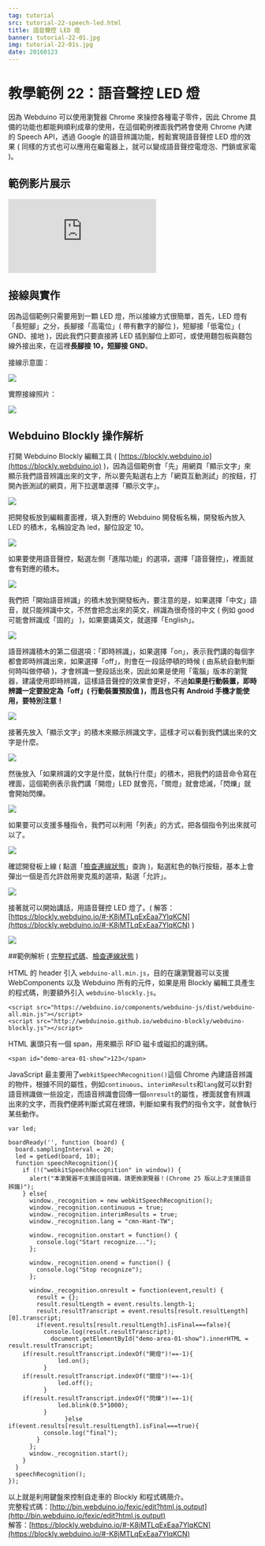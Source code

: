 ```yaml
---
tag: tutorial
src: tutorial-22-speech-led.html
title: 語音聲控 LED 燈 
banner: tutorial-22-01.jpg
img: tutorial-22-01s.jpg
date: 20160123
---
```


<!-- @@master  = ../../_layout.html-->

<!-- @@block  =  meta-->

<title>教學範例 22：語音聲控 LED 燈 :::: Webduino = Web × Arduino</title>

<meta name="description" content="因為 Webduino 可以使用瀏覽器 Chrome 來操控各種電子零件，因此 Chrome 具備的功能也都能夠順利成章的使用，在這個範例裡面我們將會使用 Chrome 內建的 Speech API，透過 Google 的語音辨識功能，輕鬆實現語音聲控 LED 燈的效果。">

<meta itemprop="description" content="因為 Webduino 可以使用瀏覽器 Chrome 來操控各種電子零件，因此 Chrome 具備的功能也都能夠順利成章的使用，在這個範例裡面我們將會使用 Chrome 內建的 Speech API，透過 Google 的語音辨識功能，輕鬆實現語音聲控 LED 燈的效果。">

<meta property="og:description" content="因為 Webduino 可以使用瀏覽器 Chrome 來操控各種電子零件，因此 Chrome 具備的功能也都能夠順利成章的使用，在這個範例裡面我們將會使用 Chrome 內建的 Speech API，透過 Google 的語音辨識功能，輕鬆實現語音聲控 LED 燈的效果。">

<meta property="og:title" content="教學範例 22：語音聲控 LED 燈" >

<meta property="og:url" content="https://webduino.io/tutorials/tutorial-22-speech-led.html">

<meta property="og:image" content="https://webduino.io/img/tutorials/tutorial-22-01s.jpg">

<meta itemprop="image" content="https://webduino.io/img/tutorials/tutorial-22-01s.jpg">

<include src="../_include-tutorials.html"></include>

<!-- @@close-->

<!-- @@block  =  preAndNext-->

<include src="../_include-tutorials-content.html"></include>

<!-- @@close-->

<!-- @@block  =  tutorials-->

# 教學範例 22：語音聲控 LED 燈

因為 Webduino 可以使用瀏覽器 Chrome 來操控各種電子零件，因此 Chrome 具備的功能也都能夠順利成章的使用，在這個範例裡面我們將會使用 Chrome 內建的 Speech API，透過 Google 的語音辨識功能，輕鬆實現語音聲控 LED 燈的效果 ( 同樣的方式也可以應用在繼電器上，就可以變成語音聲控電燈泡、門鎖或家電 )。

## 範例影片展示

<iframe class="youtube" src="https://www.youtube.com/embed/FXoe5k6_iQo" frameborder="0" allowfullscreen></iframe>

## 接線與實作

因為這個範例只需要用到一顆 LED 燈，所以接線方式很簡單，首先，LED 燈有「長短腳」之分，長腳接「高電位」( 帶有數字的腳位 )，短腳接「低電位」( GND、接地 )，因此我們只要直接將 LED 插到腳位上即可，或使用麵包板與麵包線外接出來，在這裡**長腳接 10，短腳接 GND**。

接線示意圖：

![](../img/tutorials/tutorial-22-02.jpg)

實際接線照片：

![](../img/tutorials/tutorial-22-03.jpg)

## Webduino Blockly 操作解析

打開 Webduino Blockly 編輯工具 ( [https://blockly.webduino.io](https://blockly.webduino.io) )，因為這個範例會「先」用網頁「顯示文字」來顯示我們語音辨識出來的文字，所以要先點選右上方「網頁互動測試」的按鈕，打開內嵌測試的網頁，用下拉選單選擇「顯示文字」。

![](../img/tutorials/tutorial-22-04.jpg)

把開發板放到編輯畫面裡，填入對應的 Webduino 開發板名稱，開發板內放入 LED 的積木，名稱設定為 led，腳位設定 10。

![](../img/tutorials/tutorial-22-05.jpg)

如果要使用語音聲控，點選左側「進階功能」的選項，選擇「語音聲控」，裡面就會有對應的積木。

![](../img/tutorials/tutorial-22-06.jpg)

我們把「開始語音辨識」的積木放到開發板內，要注意的是，如果選擇「中文」語音，就只能辨識中文，不然會把念出來的英文，辨識為很奇怪的中文 ( 例如 good 可能會辨識成「固的」 )，如果要講英文，就選擇「English」。

![](../img/tutorials/tutorial-22-07.jpg)

語音辨識積木的第二個選項：「即時辨識」，如果選擇「on」，表示我們講的每個字都會即時辨識出來，如果選擇「off」，則會在一段話停頓的時候 ( 由系統自動判斷何時叫做停頓 )，才會辨識一整段話出來，因此如果是使用「電腦」版本的瀏覽器，建議使用即時辨識，這樣語音聲控的效果會更好，不過**如果是行動裝置，即時辨識一定要設定為「off」( 行動裝置預設值 )，而且也只有 Android 手機才能使用，要特別注意！**

![](../img/tutorials/tutorial-22-08.jpg)

接著先放入「顯示文字」的積木來顯示辨識文字，這樣才可以看到我們講出來的文字是什麼。

![](../img/tutorials/tutorial-22-09.jpg)

然後放入「如果辨識的文字是什麼，就執行什麼」的積木，把我們的語音命令寫在裡面，這個範例表示我們講「開燈」LED 就會亮，「關燈」就會熄滅，「閃爍」就會開始閃爍。

![](../img/tutorials/tutorial-22-10.jpg)

如果要可以支援多種指令，我們可以利用「列表」的方式，把各個指令列出來就可以了。

![](../img/tutorials/tutorial-22-11.jpg)

確認開發板上線 ( 點選「[檢查連線狀態](https://webduino.io/device.html)」查詢 )，點選紅色的執行按鈕，基本上會彈出一個是否允許啟用麥克風的選項，點選「允許」。

![](../img/tutorials/tutorial-22-12.jpg)

接著就可以開始講話，用語音聲控 LED 燈了。( 解答：[https://blockly.webduino.io/#-K8jMTLqExEaa7YlqKCN](https://blockly.webduino.io/#-K8jMTLqExEaa7YlqKCN) )

![](../img/tutorials/tutorial-22-13.jpg)

##範例解析 ( [完整程式碼](http://bin.webduino.io/fexic/edit?html,js,output)、[檢查連線狀態](https://webduino.io/device.html) )

HTML 的 header 引入 `webduino-all.min.js`，目的在讓瀏覽器可以支援 WebComponents 以及 Webduino 所有的元件，如果是用 Blockly 編輯工具產生的程式碼，則要額外引入 `webduino-blockly.js`。

	<script src="https://webduino.io/components/webduino-js/dist/webduino-all.min.js"></script>
	<script src="http://webduinoio.github.io/webduino-blockly/webduino-blockly.js"></script>

HTML 裏頭只有一個 span，用來顯示 RFID 磁卡或磁扣的識別碼。

	<span id="demo-area-01-show">123</span>

JavaScript 最主要用了`webkitSpeechRecognition()`這個 Chrome 內建語音辨識的物件，根據不同的屬性，例如`continuous`、`interimResults`和`lang`就可以針對語音辨識做一些設定，而語音辨識會回傳一個`onresult`的屬性，裡面就會有辨識出來的文字，而我們便將判斷式寫在裡頭，判斷如果有我們的指令文字，就會執行某些動作。

	var led;

	boardReady('', function (board) {
	  board.samplingInterval = 20;
	  led = getLed(board, 10);
	  function speechRecognition(){
	    if (!("webkitSpeechRecognition" in window)) {
	      alert("本瀏覽器不支援語音辨識，請更換瀏覽器！(Chrome 25 版以上才支援語音辨識)");
	    } else{
	      window._recognition = new webkitSpeechRecognition();
	      window._recognition.continuous = true;
	      window._recognition.interimResults = true;
	      window._recognition.lang = "cmn-Hant-TW";

	      window._recognition.onstart = function() {
	        console.log("Start recognize...");
	      };

	      window._recognition.onend = function() {
	        console.log("Stop recognize");
	      };

	      window._recognition.onresult = function(event,result) {
	        result = {};
	        result.resultLength = event.results.length-1;
	        result.resultTranscript = event.results[result.resultLength][0].transcript;
	        if(event.results[result.resultLength].isFinal===false){
	          console.log(result.resultTranscript);
	            document.getElementById("demo-area-01-show").innerHTML = result.resultTranscript;
	    if(result.resultTranscript.indexOf("開燈")!==-1){
	              led.on();
	          }
	    if(result.resultTranscript.indexOf("關燈")!==-1){
	              led.off();
	          }
	    if(result.resultTranscript.indexOf("閃爍")!==-1){
	              led.blink(0.5*1000);
	          }
	                }else if(event.results[result.resultLength].isFinal===true){
	          console.log("final");
	        }
	      };
	      window._recognition.start();
	    }
	  }
	  speechRecognition();
	});

以上就是利用鍵盤來控制自走車的 Blockly 和程式碼簡介。   
完整程式碼：[http://bin.webduino.io/fexic/edit?html,js,output](http://bin.webduino.io/fexic/edit?html,js,output)  
解答：[https://blockly.webduino.io/#-K8jMTLqExEaa7YlqKCN](https://blockly.webduino.io/#-K8jMTLqExEaa7YlqKCN)


<!-- @@close-->